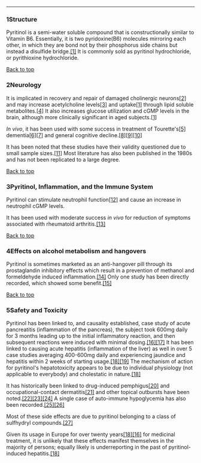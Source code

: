 





---


### 1Structure

Pyritinol is a semi-water soluble compound that is constructionally similar to Vitamin B6. Essentially, it is two pyridoxine(B6) molecules mirroring each other, in which they are bond not by their phosphorus side chains but instead a disulfide bridge.[[1]](#ref1) It is commonly sold as pyritinol hydrochloride, or pyrithioxine hydrochloride.


[Back to top](#c-structure)
### 2Neurology

It is implicated in recovery and repair of damaged cholinergic neurons[[2]](#ref2) and may increase acetylcholine levels[[3]](#ref3) and uptake[[1]](#ref1) through lipid soluble metabolites.[[4]](#ref4) It also increases glucose utilization and cGMP levels in the brain, although more clinically significant in aged subjects.[[1]](#ref1)


*In vivo*, it has been used with some success in treatment of Tourette's[[5]](#ref5) dementia[[6]](#ref6)[[7]](#ref7) and general cognitive decline.[[8]](#ref8)[[9]](#ref9)[[10]](#ref10)


It has been noted that these studies have their validity questioned due to small sample sizes.[[11]](#ref11) Most literature has also been published in the 1980s and has not been replicated to a large degree.


[Back to top](#c-neurology)
### 3Pyritinol, Inflammation, and the Immune System

Pyritinol can stimulate neutrophil function[[12]](#ref12) and cause an increase in neutrophil cGMP levels.


It has been used with moderate success *in vivo* for reduction of symptoms associated with rheumatoid arthritis.[[13]](#ref13)


[Back to top](#c-pyritinol-inflammation-and-the-immune-system)
### 4Effects on alcohol metabolism and hangovers

Pyritinol is sometimes marketed as an anti-hangover pill through its prostaglandin inhibitory effects which result in a prevention of methanol and formeldehyde induced inflammation.[[14]](#ref14) Only one study has been directly recorded, which showed some benefit.[[15]](#ref15)


[Back to top](#c-effects-on-alcohol-metabolism-and-hangovers)
### 5Safety and Toxicity

Pyritinol has been linked to, and causality established, case study of acute pancreatitis (inflammation of the pancreas), the subject took 600mg daily for 3 months leading up to the initial inflammatory reaction, and then subsequent reactions were induced with minimal dosing.[[16]](#ref16)[[17]](#ref17) It has been linked to causing acute hepatitis (inflammation of the liver) as well in over 5 case studies averaging 400-600mg daily and experiencing jaundice and hepatitis within 2 weeks of starting usage.[[18]](#ref18)[[19]](#ref19) The mechanism of action for pyritinol's hepatotoxicity appears to be due to individual physiology (not applicable to everybody) and cholestatic in nature.[[18]](#ref18)


It has historically been linked to drug-induced pemphigus[[20]](#ref20) and occupational-contact dermatitis[[21]](#ref21) and other topical outbursts have been noted.[[22]](#ref22)[[23]](#ref23)[[24]](#ref24) A single case of auto-immune hypoglycemia has also been recorded.[[25]](#ref25)[[26]](#ref26)


Most of these side effects are due to pyritinol belonging to a class of sulfhydryl compounds.[[27]](#ref27)


Given its usage in Europe for over twenty years[[18]](#ref18)[[16]](#ref16) for medicinal treatment, it is unlikely that these effects manifest themselves in the majority of persons; equally likely is underreporting in the past of pyritinol-induced hepatitis.[[18]](#ref18)

 


